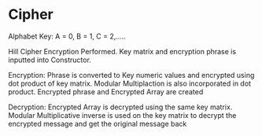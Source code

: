 # Cipher

Alphabet Key: A = 0, B = 1, C = 2,.....

Hill Cipher Encryption Performed.  Key matrix and encryption phrase is inputted into Constructor.

Encryption:
Phrase is converted to Key numeric values and encrypted using dot product of key matrix.  Modular Multiplaction is also incorporated in dot product.
Encrypted phrase and Encrypted Array are created

Decryption:
Encrypted Array is decrypted using the same key matrix.  Modular Multiplicative inverse is used on the key matrix to decrypt the encrypted message and 
get the original message back
